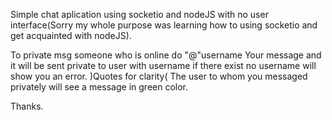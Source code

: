 Simple chat aplication using socketio and nodeJS with no user interface(Sorry my whole purpose was learning how to using socketio and get acquainted with nodeJS).

To private msg someone who is online do "@"username Your message and it will be sent private to user with username if there exist no username will show you an error.
)Quotes for clarity(
The user to whom you messaged privately will see a message in green color.

Thanks.